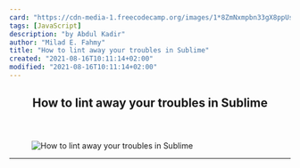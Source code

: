 ```yaml
---
card: "https://cdn-media-1.freecodecamp.org/images/1*8ZmNxmpbn33gX8ppUsqM7w.jpeg"
tags: [JavaScript]
description: "by Abdul Kadir"
author: "Milad E. Fahmy"
title: "How to lint away your troubles in Sublime"
created: "2021-08-16T10:11:14+02:00"
modified: "2021-08-16T10:11:14+02:00"
---
```

<div class="site-wrapper">
<main id="site-main" class="site-main outer">
<div class="inner">
<article class="post-full post tag-javascript tag-web-development tag-software-development tag-coding tag-tech ">
<header class="post-full-header">
<h1 class="post-full-title">How to lint away your troubles in Sublime</h1>
</header>
<figure class="post-full-image">
<picture>
<source media="(max-width: 700px)" sizes="1px" srcset="data:image/gif;base64,R0lGODlhAQABAIAAAAAAAP///yH5BAEAAAAALAAAAAABAAEAAAIBRAA7 1w">
<source media="(min-width: 701px)" sizes="(max-width: 800px) 400px,
(max-width: 1170px) 700px,
1400px" srcset="https://cdn-media-1.freecodecamp.org/images/1*8ZmNxmpbn33gX8ppUsqM7w.jpeg 300w,
https://cdn-media-1.freecodecamp.org/images/1*8ZmNxmpbn33gX8ppUsqM7w.jpeg 600w,
https://cdn-media-1.freecodecamp.org/images/1*8ZmNxmpbn33gX8ppUsqM7w.jpeg 1000w,
https://cdn-media-1.freecodecamp.org/images/1*8ZmNxmpbn33gX8ppUsqM7w.jpeg 2000w">
<img onerror="this.style.display='none'" src="https://cdn-media-1.freecodecamp.org/images/1*8ZmNxmpbn33gX8ppUsqM7w.jpeg" alt="How to lint away your troubles in Sublime">
</picture>
</figure>
<section class="post-full-content">
<div class="post-content medium-migrated-article">
</div>
<hr>
</section>
</article>
</div>
</main>
</div>
<!-- Google Tag Manager (noscript) -->
<!-- End Google Tag Manager (noscript) -->
